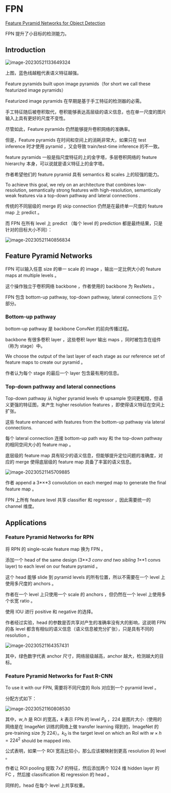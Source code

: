# FPN

[Feature Pyramid Networks for Object Detection](https://arxiv.org/abs/1612.03144)

FPN 提升了小目标的检测能力。

## Introduction

![image-20230521133649324](images/FPN/image-20230521133649324.png)

上图，蓝色线越粗代表语义特征越强。

Feature pyramids built upon image pyramids（for short we call these featurized image pyramids）

Featurized image pyramids 在早期是基于手工特征的检测器的必需。

手工特征随后被卷积取代，卷积能够表达高层级的语义信息，也在单一尺度的图片输入上具有更好的尺度不变性。

尽管如此，Feature pyramids 仍然能够提升卷积网络的准确率。

但是，Feature pyramids 在时间和空间上的消耗非常大，如果只在 test inference 时才使用 pyramid ，又会导致  train/test-time inference 的不一致。

feature pyramids 一般是指尺度特征的上的金字塔，多层卷积网络的 feature hierarchy 本身，可以说就是语义特征上的金字塔。

作者希望他们的  feature pyramid 具有 semantics 和 scales 上的较强的能力。

To achieve this goal, we rely on an architecture that combines low-resolution, semantically strong features with high-resolution, semantically weak features via a top-down pathway and lateral connections .

传统的不同层级的 merge 的 skip connection 仍然是在最终单一尺度的 feature map 上 predict 。

而 FPN 在所有 level 上 predict （每个 level 的 prediction 都是最终结果，只是针对的目标大小不同）：

![image-20230521140856834](images/FPN/image-20230521140856834.png)

## Feature Pyramid Networks

FPN 可以输入任意 size 的单一 scale 的 image ，输出一定比例大小的 feature maps at multiple levels 。

这个操作独立于卷积网络 backbone ，作者使用的 backbone 为 ResNets 。

FPN 包含 bottom-up pathway, top-down pathway, lateral connections 三个部分。

### Bottom-up pathway

bottom-up pathway 是 backbone ConvNet 的前向传播过程。

backbone 有很多卷积 layer ，这些卷积 layer 输出 maps ，同时被包含在组件（称为 stage）中。

We choose the output of the last layer of each stage as our reference set of feature maps to create our pyramid 。

作者认为每个 stage 的最后一个 layer 包含最有用的信息。

### Top-down pathway and lateral connections

Top-down pathway 从 higher pyramid levels 中 upsample 空间更粗糙，但语义更强的特征图，来产生 higher resolution features ，即使得语义特征在空间上扩张。

这些 feature enhanced with features from the bottom-up pathway via lateral connections.

每个 lateral connection 连接 bottom-up path way 和 the top-down pathway 的相同空间大小的 feature map 。

底层级的 feature map 具有较少的语义信息，但能够提升定位问题的准确度，对应的 merge 使得底层级的 feature map 具备了丰富的语义信息。

![image-20230521145709885](images/FPN/image-20230521145709885.png)

作者 append a 3*×*3 convolution on each merged map to generate the final feature map 。

FPN 上所有 feature level 共享 classifier 和 regressor ，因此需要统一的 channel 维度。

## Applications

### Feature Pyramid Networks for RPN

将 RPN 的 single-scale feature map 换为 FPN 。

添加一个 head of  the same design (3*×*3 conv and two sibling 1*×*1 convs layer) to each level on our feature pyramid 。

这个 head 能够 slide 到 pyramid levels 的所有位置，所以不需要在一个 level 上使用多尺度的 anchors 。

作者在一个 level 上只使用一个 scale 的 anchors ，但仍然在一个 level 上使用多个长宽 ratio 。

使用 IOU 进行 positive 和 negative 的选择。

作者经过实验，head 的参数是否共享对产生的准确率没有大的影响，这说明 FPN 的各 level 都含有相似的语义信息（语义信息被充分扩张），只是具有不同的 resolution 。

![image-20230521164357431](images/FPN/image-20230521164357431.png)

其中，绿色数字代表 anchor 尺寸，网络层级越高，anchor 越大，检测越大的目标。

### Feature Pyramid Networks for Fast R-CNN

To use it with our FPN, 需要将不同尺度的 RoIs 对应到一个 pyramid level 。

分配方式如下：

![image-20230521160808530](images/FPN/image-20230521160808530.png)

其中，$w,h$ 是 ROI 的宽高，$k$ 表示 FPN 的 level $P_k$ ，$224$​ 是图片大小（使用的网络是在 ImageNet 训练的网络上做 transfer learning 得到的，ImageNet 的  pre-training size 为 224）。$k_0$ is the target level on which an RoI with $w \times h = 224^2$ should be mapped into.

公式表明，如果一个 ROI 宽高比较小，那么应该被映射到更高 resolution 的 level 。

作者让 ROI pooling 提取 7x7 的特征，然后添加两个 1024 维 hidden layer 的 FC ，然后接 classification 和 regression 的 head 。

同样的，head 在每个 level 上共享权重。